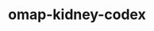 ---
title: omap-kidney-codex
release_version: v1.2
hra_release_version:
  - v1.2
model_type: omap
description: 'The OMAP kidney panel was designed for CODEX (CO Detection by IndEXing) of fresh frozen human kidney samples. The panel contains 24 antibodies and the nuclear marker Hoechst 33342 or DAPI for image alignment and nuclear segmentation. This OMAP provides a spatial context for all anatomical structures and most cell types present in the [ASCT+B kidney table v1.1](https://doi.org/10.48539/HBM673.ZZDK.622). Additionally, the inclusion of protein biomarkers tryptase and MARCKS  allow profiling of different regions in glomeruli that are often affected by disease as well as several immune cell markers that are indicative of health.  The core and essential protein biomarkers detailed here overlap with panels developed for multiplexed imaging of kidney samples using other technologies, such as cyTOF and cyclic multiplexed immunofluorescence.'
creators:
  - 0000-0002-6078-3321
project_leads:
  - 0000-0003-4379-8967
  - 0000-0002-3321-6137
  - 0000-0002-8815-3372
  - 0000-0003-1495-9143
reviewers:
  - 0000-0003-4379-8967
  - 0000-0001-7655-4833
  - 0000-0002-7694-4257
creation_date: 2022-05-06T00:00:00
license: CC BY 4.0
publisher:  HuBMAP 
funder:  National Institutes of Health and National Institute of Diabetes and Digestive and Kidney Diseases (NIDDK)
award_number:  OT2OD026671, UH3 CA246635, U54DK120058, T32ES00702, 1F32DK128887-01A1 
hubmap_id: HBM373.TBKP.375
datatable: OMAP_Kidney_CODEX.csv
doi: https://doi.org/10.48539/HBM373.TBKP.375
---